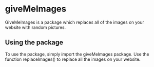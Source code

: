 # giveMeImages

GiveMeImages is a package which replaces all of the images on your website with random pictures.

## Using the package

To use the package, simply import the giveMeImages package. Use the function replaceImages() to replace all the images on your website.
